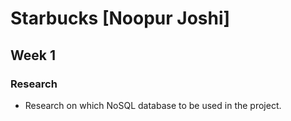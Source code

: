 # Starbucks [Noopur Joshi]

## Week 1

### Research

* Research on which NoSQL database to be used in the project.


